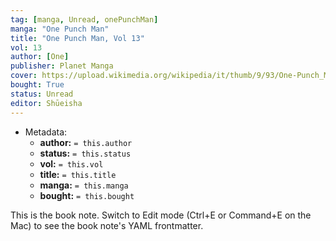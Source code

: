 ```yaml
---
tag: [manga, Unread, onePunchMan]
manga: "One Punch Man"
title: "One Punch Man, Vol 13"
vol: 13
author: [One]
publisher: Planet Manga
cover: https://upload.wikimedia.org/wikipedia/it/thumb/9/93/One-Punch_Man.jpg/394px-One-Punch_Man.jpg
bought: True
status: Unread
editor: Shūeisha
---
```


- Metadata:
    - **author:** `= this.author`
    - **status:** `= this.status`
    - **vol:** `= this.vol`
    - **title:** `= this.title`
    - **manga:** `= this.manga`
    - **bought:** `= this.bought`

This is the book note. Switch to Edit mode (Ctrl+E or Command+E on the Mac) to see the book note's YAML frontmatter.